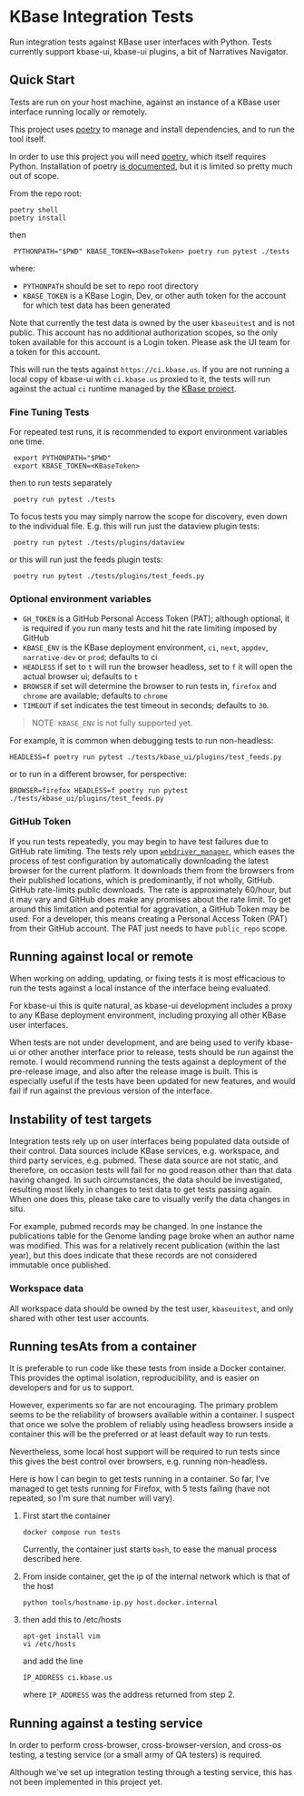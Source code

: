 # KBase Integration Tests

Run integration tests against KBase user interfaces with Python. Tests currently support kbase-ui, kbase-ui plugins, a bit of Narratives Navigator.

## Quick Start

Tests are run on your host machine, against an instance of a KBase user interface running locally or remotely.

This project uses [poetry](./docs/using-poetry.md) to manage and install dependencies,
and to run the tool itself.

In order to use this project you will need [poetry](https://python-poetry.org/docs/),
which itself requires Python. Installation of poetry [is documented](./docs/using-poetry.md), but it is limited so
pretty much out of scope.

From the repo root:

```shell
poetry shell
poetry install
```

then  

```shell
 PYTHONPATH="$PWD" KBASE_TOKEN=<KBaseToken> poetry run pytest ./tests
 ```

where:

- `PYTHONPATH` should be set to repo root directory
- `KBASE_TOKEN` is a KBase Login, Dev, or other auth token for the account for which test data has been generated

Note that currently the test data is owned by the user `kbaseuitest` and is not public. This account has no additional authorization scopes, so the only token available for this account is a Login token. Please ask the UI team for a token for this account.

This will run the tests against `https://ci.kbase.us`. If you are not running a local
copy of kbase-ui with `ci.kbase.us` proxied to it, the tests will run against the actual `ci`
runtime managed by the [KBase project](https://www.kbase.us).

### Fine Tuning Tests

For repeated test runs, it is recommended to export environment variables one time.

```shell
 export PYTHONPATH="$PWD"
 export KBASE_TOKEN=<KBaseToken> 
  ```

then to run tests separately

```shell
 poetry run pytest ./tests
```

To focus tests you may simply narrow the scope for discovery, even down to the
individual file. E.g. this will run just the dataview plugin tests:

```shell
 poetry run pytest ./tests/plugins/dataview
```

or this will run just the feeds plugin tests:

```shell
 poetry run pytest ./tests/plugins/test_feeds.py
```

### Optional environment variables

- `GH_TOKEN` is a GitHub Personal Access Token (PAT); although optional, it is required if you run many tests and hit the rate limiting imposed by GitHub
- `KBASE_ENV` is the KBase deployment environment, `ci`, `next`, `appdev`, `narrative-dev` or `prod`; defaults to ci
- `HEADLESS` if set to `t` will run the browser headless, set to `f` it will open the actual browser ui; defaults to `t`
- `BROWSER` if set will determine the browser to run tests in, `firefox` and `chrome` are available; defaults to `chrome`
- `TIMEOUT` if set indicates the test timeout in seconds; defaults to `30`.

> NOTE: `KBASE_ENV` is not fully supported yet.

For example, it is common when debugging tests to run non-headless:

```shell
HEADLESS=f poetry run pytest ./tests/kbase_ui/plugins/test_feeds.py
```

or to run in a different browser, for perspective:

```shell
BROWSER=firefox HEADLESS=f poetry run pytest ./tests/kbase_ui/plugins/test_feeds.py
```

### GitHub Token

If you run tests repeatedly, you may begin to have test failures due to GitHub rate limiting. The tests rely upon  [`webdriver_manager`](https://github.com/SergeyPirogov/webdriver_manager), which eases the process of test configuration by automatically downloading the latest browser for the current platform. It downloads them from the browsers from their published locations, which is predominantly, if not wholly, GitHub. GitHub rate-limits public downloads. The rate is approximately 60/hour, but it may vary and GitHub does make any promises about the rate limit. To get around this limitation and potential for aggravation, a GitHub Token may be used. For a developer, this means creating a Personal Access Token (PAT) from their GitHub account. The PAT just needs to have `public_repo` scope.

## Running against local or remote

When working on adding, updating, or fixing tests it is most efficacious to run the tests against a local instance of the interface being evaluated.

For kbase-ui this is quite natural, as kbase-ui development includes a proxy to any KBase deployment environment, including proxying all other KBase user interfaces.

When tests are not under development, and are being used to verify kbase-ui or other another interface prior to release, tests should be run against the remote. I would recommend running the tests against a deployment of the pre-release image, and also after the release image is built. This is especially useful if the tests have been updated for new features, and would fail if run against the previous version of the interface.

## Instability of test targets

Integration tests rely up on user interfaces being populated data outside of their control. Data sources include KBase services, e.g. workspace, and third party services, e.g. pubmed. These data source are not static, and therefore, on occasion tests will fail for no good reason other than that data having changed. In such circumstances, the data should be investigated, resulting most likely in changes to test data to get tests passing again. When one does this, please take care to visually verify the data changes in situ.

For example, pubmed records may be changed. In one instance the publications table for the Genome landing page broke when an author name was modified. This was for a relatively recent publication (within the last year), but this does indicate that these records are not considered immutable once published.

### Workspace data

All workspace data should be owned by the test user, `kbaseuitest`, and only shared with other test user accounts.

## Running tesAts from a container

It is preferable to run code like these tests from inside a Docker container. This provides the optimal isolation, reproducibility, and is easier on developers and for us to support.

However, experiments so far are not encouraging. The primary problem seems to be the reliability of browsers available within a container. I suspect that once we solve the problem of reliably using headless browsers inside a container this will be the preferred or at least default way to run tests.

Nevertheless, some local host support will be required to run tests since this gives the best control over browsers, e.g. running non-headless.

Here is how I can begin to get tests running in a container. So far, I've managed to get tests running for Firefox, with 5 tests failing (have not repeated, so I'm sure that number will vary).

1. First start the container

    ```shell
    docker compose run tests  
    ```

    Currently, the container just starts `bash`, to ease the manual process described here.

2. From inside container, get the ip of the internal network which is that of the host

   ```shell
   python tools/hostname-ip.py host.docker.internal
   ```

3. then add this to /etc/hosts

   ```shell
   apt-get install vim
   vi /etc/hosts
   ```

   and add the line

   ```text
   IP_ADDRESS ci.kbase.us
   ```

   where `IP_ADDRESS` was the address returned from step 2.

## Running against a testing service

In order to perform cross-browser, cross-browser-version, and cross-os testing, a testing service (or a small army of QA testers) is required.

Although we've set up integration testing through a testing service, this has not been implemented in this project yet.
